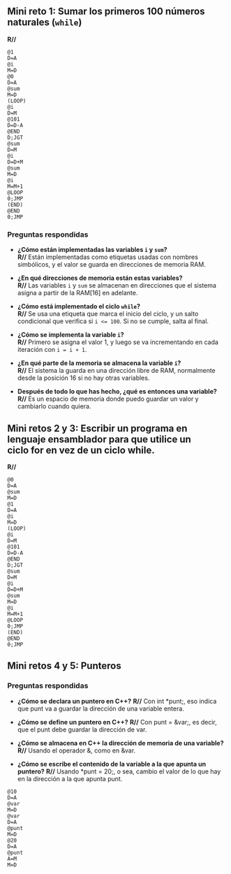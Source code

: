 ## Mini reto 1: Sumar los primeros 100 números naturales (`while`)

**R//**
```
@1
D=A
@i
M=D
@0
D=A
@sum
M=D
(LOOP)
@i
D=M
@101
D=D-A
@END
D;JGT
@sum
D=M
@i
D=D+M
@sum
M=D
@i
M=M+1
@LOOP
0;JMP
(END)
@END
0;JMP
```

### Preguntas respondidas

- **¿Cómo están implementadas las variables `i` y `sum`?**  
**R//** Están implementadas como etiquetas usadas con nombres simbólicos, y el valor se guarda en direcciones de memoria RAM.

- **¿En qué direcciones de memoria están estas variables?**  
**R//** Las variables `i` y `sum` se almacenan en direcciones que el sistema asigna a partir de la RAM[16] en adelante.

- **¿Cómo está implementado el ciclo `while`?**  
**R//** Se usa una etiqueta que marca el inicio del ciclo, y un salto condicional que verifica si `i <= 100`. Si no se cumple, salta al final.

- **¿Cómo se implementa la variable `i`?**  
**R//** Primero se asigna el valor 1, y luego se va incrementando en cada iteración con `i = i + 1`.

- **¿En qué parte de la memoria se almacena la variable `i`?**  
**R//** El sistema la guarda en una dirección libre de RAM, normalmente desde la posición 16 si no hay otras variables.

- **Después de todo lo que has hecho, ¿qué es entonces una variable?**  
**R//** Es un espacio de memoria donde puedo guardar un valor y cambiarlo cuando quiera.

## Mini retos 2 y 3: Escribir un programa en lenguaje ensamblador para que utilice un ciclo for en vez de un ciclo while.

**R//**
```
@0
D=A
@sum
M=D
@1
D=A
@i
M=D
(LOOP)
@i
D=M
@101
D=D-A
@END
D;JGT
@sum
D=M
@i
D=D+M
@sum
M=D
@i
M=M+1
@LOOP
0;JMP
(END)
@END
0;JMP
```

## Mini retos 4 y 5: Punteros

### Preguntas respondidas
- **¿Cómo se declara un puntero en C++?**
**R//** Con int *punt;, eso indica que punt va a guardar la dirección de una variable entera.

- **¿Cómo se define un puntero en C++?**
**R//** Con punt = &var;, es decir, que el punt debe guardar la dirección de var.

- **¿Cómo se almacena en C++ la dirección de memoria de una variable?**
**R//** Usando el operador &, como en &var.

- **¿Cómo se escribe el contenido de la variable a la que apunta un puntero?**
**R//** Usando *punt = 20;, o sea, cambio el valor de lo que hay en la dirección a la que apunta punt.

```
@10
D=A
@var
M=D
@var
D=A
@punt
M=D
@20
D=A
@punt
A=M
M=D
```

